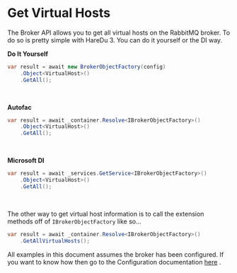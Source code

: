 # Get Virtual Hosts

The Broker API allows you to get all virtual hosts on the RabbitMQ broker. To do so is pretty simple with HareDu 3. You can do it yourself or the DI way.

**Do It Yourself**

```c#
var result = await new BrokerObjectFactory(config)
    .Object<VirtualHost>()
    .GetAll();
```
<br>

**Autofac**

```c#
var result = await _container.Resolve<IBrokerObjectFactory>()
    .Object<VirtualHost>()
    .GetAll();
```
<br>

**Microsoft DI**

```c#
var result = await _services.GetService<IBrokerObjectFactory>()
    .Object<VirtualHost>()
    .GetAll();
```
<br>

The other way to get virtual host information is to call the extension methods off of ```IBrokerObjectFactory``` like so...

```c#
var result = await _container.Resolve<IBrokerObjectFactory>()
    .GetAllVirtualHosts();
```

All examples in this document assumes the broker has been configured. If you want to know how then go to the Configuration documentation [here](https://github.com/ahives/HareDu2/blob/master/docs/configuration.md) .

